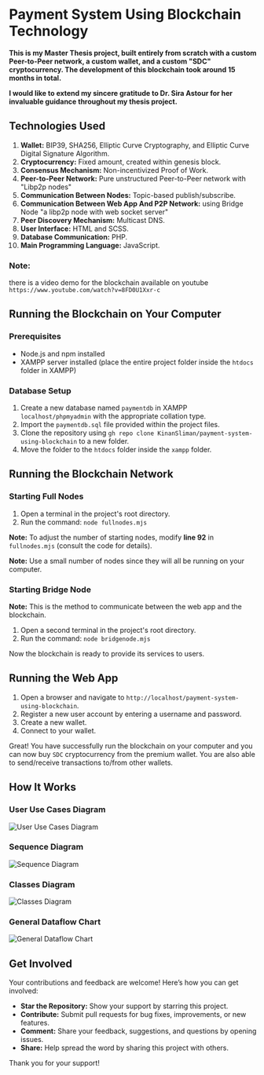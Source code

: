 # Payment System Using Blockchain Technology

**This is my Master Thesis project, built entirely from scratch with a custom Peer-to-Peer network, a custom wallet, and a custom "SDC" cryptocurrency. The development of this blockchain took around 15 months in total.**

**I would like to extend my sincere gratitude to Dr. Sira Astour for her invaluable guidance throughout my thesis project.** 

## Technologies Used

1. **Wallet:** BIP39, SHA256, Elliptic Curve Cryptography, and Elliptic Curve Digital Signature Algorithm.
2. **Cryptocurrency:** Fixed amount, created within genesis block.
3. **Consensus Mechanism:** Non-incentivized Proof of Work.
4. **Peer-to-Peer Network:** Pure unstructured Peer-to-Peer network with "Libp2p nodes"
5. **Communication Between Nodes:** Topic-based publish/subscribe.
6. **Communication Between Web App And P2P Network:** using Bridge Node "a libp2p node with web socket server"
7. **Peer Discovery Mechanism:** Multicast DNS.
8. **User Interface:** HTML and SCSS.
9. **Database Communication:** PHP.
10. **Main Programming Language:** JavaScript.

### Note:
 there is a video demo for the blockchain available on youtube `https://www.youtube.com/watch?v=8FD0U1Xxr-c`

## Running the Blockchain on Your Computer

### Prerequisites

- Node.js and npm installed
- XAMPP server installed (place the entire project folder inside the `htdocs` folder in XAMPP)

### Database Setup

1. Create a new database named `paymentdb` in XAMPP `localhost/phpmyadmin` with the appropriate collation type.
2. Import the `paymentdb.sql` file provided within the project files.
3. Clone the repository using `gh repo clone KinanSliman/payment-system-using-blockchain` to a new folder.
4. Move the folder to the `htdocs` folder inside the `xampp` folder.

## Running the Blockchain Network

### Starting Full Nodes

1. Open a terminal in the project's root directory.
2. Run the command: `node fullnodes.mjs`

**Note:** To adjust the number of starting nodes, modify **line 92** in `fullnodes.mjs` (consult the code for details).

**Note:** Use a small number of nodes since they will all be running on your computer.

### Starting Bridge Node

**Note:** This is the method to communicate between the web app and the blockchain.

1. Open a second terminal in the project's root directory.
2. Run the command: `node bridgenode.mjs`

Now the blockchain is ready to provide its services to users.

## Running the Web App

1. Open a browser and navigate to `http://localhost/payment-system-using-blockchain`.
2. Register a new user account by entering a username and password.
3. Create a new wallet.
4. Connect to your wallet.

Great! You have successfully run the blockchain on your computer and you can now buy `SDC` cryptocurrency from the premium wallet. You are also able to send/receive transactions to/from other wallets.

## How It Works

### User Use Cases Diagram
![User Use Cases Diagram](./images/use-cases-diagram.png)

### Sequence Diagram
![Sequence Diagram](./images/sequence-diagram.png)

### Classes Diagram
![Classes Diagram](./images/classes-diagram.jpg)

### General Dataflow Chart
![General Dataflow Chart](./images/general-dataflow-chart.png)

## Get Involved

Your contributions and feedback are welcome! Here’s how you can get involved:

- **Star the Repository:** Show your support by starring this project.
- **Contribute:** Submit pull requests for bug fixes, improvements, or new features.
- **Comment:** Share your feedback, suggestions, and questions by opening issues.
- **Share:** Help spread the word by sharing this project with others.

Thank you for your support!
